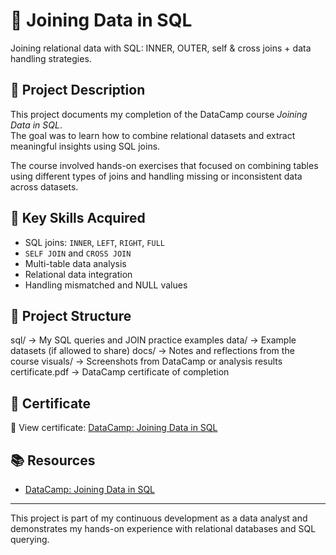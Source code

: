 # 🔗 Joining Data in SQL
Joining relational data with SQL: INNER, OUTER, self &amp; cross joins + data handling strategies.

## 🧠 Project Description

This project documents my completion of the DataCamp course *Joining Data in SQL*.  
The goal was to learn how to combine relational datasets and extract meaningful insights using SQL joins.

The course involved hands-on exercises that focused on combining tables using different types of joins and handling missing or inconsistent data across datasets.

## 🧰 Key Skills Acquired

- SQL joins: `INNER`, `LEFT`, `RIGHT`, `FULL`
- `SELF JOIN` and `CROSS JOIN`
- Multi-table data analysis
- Relational data integration
- Handling mismatched and NULL values

## 📁 Project Structure

sql/ → My SQL queries and JOIN practice examples
data/ → Example datasets (if allowed to share)
docs/ → Notes and reflections from the course
visuals/ → Screenshots from DataCamp or analysis results
certificate.pdf → DataCamp certificate of completion


## 📄 Certificate

🔗 View certificate: [DataCamp: Joining Data in SQL](https://www.datacamp.com/statement-of-accomplishment/course/3d78541dca3375aba630b95f0fe8e01ee0112f4c?raw=1)

## 📚 Resources

- [DataCamp: Joining Data in SQL](https://www.datacamp.com/courses/joining-data-in-sql)

---

This project is part of my continuous development as a data analyst and demonstrates my hands-on experience with relational databases and SQL querying.
